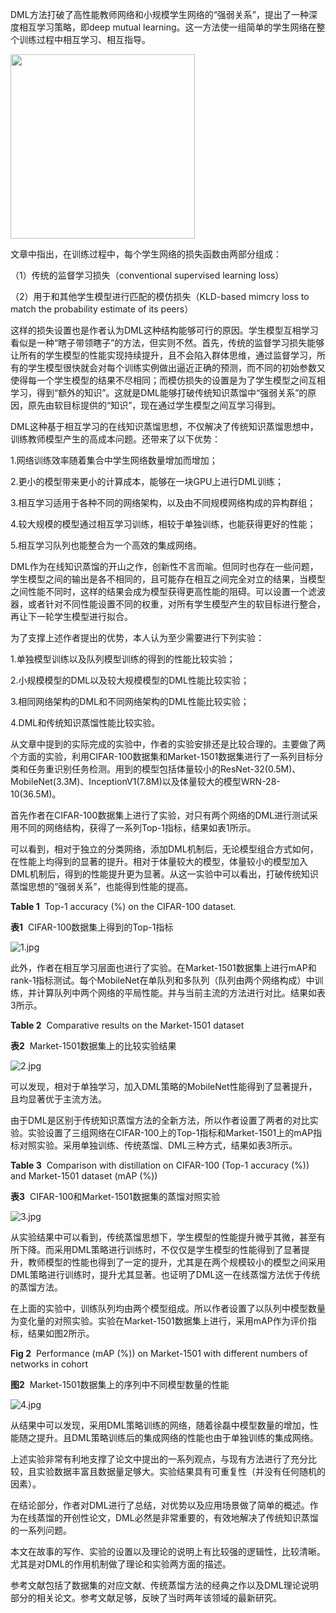DML方法打破了高性能教师网络和小规模学生网络的“强弱关系”，提出了一种深度相互学习策略，即deep mutual learning。这一方法使一组简单的学生网络在整个训练过程中相互学习、相互指导。

<img title="" src="file:///C:/Users/mings/AppData/Roaming/marktext/images/2024-01-09-10-42-21-image.png" alt="" width="295" data-align="center">

文章中指出，在训练过程中，每个学生网络的损失函数由两部分组成：

（1）传统的监督学习损失（conventional supervised learning loss）

（2）用于和其他学生模型进行匹配的模仿损失（KLD-based mimcry loss to match the probability estimate of its peers）

这样的损失设置也是作者认为DML这种结构能够可行的原因。学生模型互相学习看似是一种“瞎子带领瞎子”的方法，但实则不然。首先，传统的监督学习损失能够让所有的学生模型的性能实现持续提升，且不会陷入群体思维，通过监督学习，所有的学生模型很快就会对每个训练实例做出逼近正确的预测，而不同的初始参数又使得每一个学生模型的结果不尽相同；而模仿损失的设置是为了学生模型之间互相学习，得到“额外的知识”。这就是DML能够打破传统知识蒸馏中“强弱关系”的原因，原先由软目标提供的“知识”，现在通过学生模型之间互学习得到。

DML这种基于相互学习的在线知识蒸馏思想，不仅解决了传统知识蒸馏思想中，训练教师模型产生的高成本问题。还带来了以下优势：

1.网络训练效率随着集合中学生网络数量增加而增加；

2.更小的模型带来更小的计算成本，能够在一块GPU上进行DML训练；

3.相互学习适用于各种不同的网络架构，以及由不同规模网络构成的异构群组；

4.较大规模的模型通过相互学习训练，相较于单独训练，也能获得更好的性能；

5.相互学习队列也能整合为一个高效的集成网络。

DML作为在线知识蒸馏的开山之作，创新性不言而喻。但同时也存在一些问题，学生模型之间的输出是各不相同的，且可能存在相互之间完全对立的结果，当模型之间性能不同时，这样的结果会成为模型获得更高性能的阻碍。可以设置一个滤波器，或者针对不同性能设置不同的权重，对所有学生模型产生的软目标进行整合，再让下一轮学生模型进行拟合。

为了支撑上述作者提出的优势，本人认为至少需要进行下列实验：

1.单独模型训练以及队列模型训练的得到的性能比较实验；

2.小规模模型的DML以及较大规模模型的DML性能比较实验；

3.相同网络架构的DML和不同网络架构的DML性能比较实验；

4.DML和传统知识蒸馏性能比较实验。

从文章中提到的实际完成的实验中，作者的实验安排还是比较合理的。主要做了两个方面的实验，利用CIFAR-100数据集和Market-1501数据集进行了一系列目标分类和任务重识别任务检测。用到的模型包括体量较小的ResNet-32(0.5M)、MobileNet(3.3M)、InceptionV1(7.8M)以及体量较大的模型WRN-28-10(36.5M)。

首先作者在CIFAR-100数据集上进行了实验，对只有两个网络的DML进行测试采用不同的网络结构，获得了一系列Top-1指标，结果如表1所示。

可以看到，相对于独立的分类网络，添加DML机制后，无论模型组合方式如何，在性能上均得到的显著的提升。相对于体量较大的模型，体量较小的模型加入DML机制后，得到的性能提升更为显著。从这一实验中可以看出，打破传统知识蒸馏思想的“强弱关系”，也能得到性能的提高。

**Table 1**  Top-1 accuracy (%) on the CIFAR-100 dataset.

**表1**  CIFAR-100数据集上得到的Top-1指标

<img src="file:///C:/Users/mings/Desktop/1.jpg" title="" alt="1.jpg" data-align="center">

此外，作者在相互学习层面也进行了实验。在Market-1501数据集上进行mAP和rank-1指标测试。每个MobileNet在单队列和多队列（队列由两个网络构成）中训练，并计算队列中两个网络的平局性能。并与当前主流的方法进行对比。结果如表3所示。

**Table 2**  Comparative results on the Market-1501 dataset

**表2**  Market-1501数据集上的比较实验结果

<img src="file:///C:/Users/mings/Desktop/2.jpg" title="" alt="2.jpg" data-align="center">

可以发现，相对于单独学习，加入DML策略的MobileNet性能得到了显著提升，且均显著优于主流方法。

由于DML是区别于传统知识蒸馏方法的全新方法，所以作者设置了两者的对比实验。实验设置了三组网络在CIFAR-100上的Top-1指标和Market-1501上的mAP指标对照实验。采用单独训练、传统蒸馏、DML三种方式，结果如表3所示。

**Table 3**  Comparison with distillation on CIFAR-100 (Top-1 accuracy (%)) and Market-1501 dataset (mAP (%))

**表3**  CIFAR-100和Market-1501数据集的蒸馏对照实验

<img title="" src="file:///C:/Users/mings/Desktop/3.jpg" alt="3.jpg" data-align="center">

从实验结果中可以看到，传统蒸馏思想下，学生模型的性能提升微乎其微，甚至有所下降。而采用DML策略进行训练时，不仅仅是学生模型的性能得到了显著提升，教师模型的性能也得到了一定的提升，尤其是在两个规模较小的模型之间采用DML策略进行训练时，提升尤其显著。也证明了DML这一在线蒸馏方法优于传统的蒸馏方法。

在上面的实验中，训练队列均由两个模型组成。所以作者设置了以队列中模型数量为变化量的对照实验。实验在Market-1501数据集上进行，采用mAP作为评价指标，结果如图2所示。

**Fig 2**  Performance (mAP (%)) on Market-1501 with different numbers of networks in cohort

**图2**  Market-1501数据集上的序列中不同模型数量的性能

<img src="file:///C:/Users/mings/Desktop/4.jpg" title="" alt="4.jpg" data-align="center">

从结果中可以发现，采用DML策略训练的网络，随着徐磊中模型数量的增加，性能随之提升。且DML策略训练后的集成网络的性能也由于单独训练的集成网络。

上述实验非常有利地支撑了论文中提出的一系列观点，与现有方法进行了充分比较，且实验数据丰富且数据量足够大。实验结果具有可重复性（并没有任何随机的因素）。

在结论部分，作者对DML进行了总结，对优势以及应用场景做了简单的概述。作为在线蒸馏的开创性论文，DML必然是非常重要的，有效地解决了传统知识蒸馏的一系列问题。

本文在故事的写作、实验的设置以及理论的说明上有比较强的逻辑性，比较清晰。尤其是对DML的作用机制做了理论和实验两方面的描述。

参考文献包括了数据集的对应文献、传统蒸馏方法的经典之作以及DML理论说明部分的相关论文。参考文献足够，反映了当时两年该领域的最新研究。
